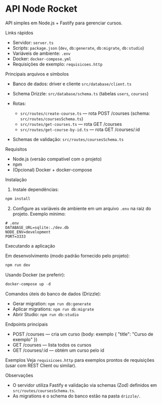 # API Node Rocket

API simples em Node.js + Fastify para gerenciar cursos.

Links rápidos
- Servidor: `server.ts`
- Scripts: `package.json` (`dev`, `db:generate`, `db:migrate`, `db:studio`)
- Variáveis de ambiente: `.env`
- Docker: `docker-compose.yml`
- Requisições de exemplo: `requisicoes.http`

Principais arquivos e símbolos

- Banco de dados: driver e cliente `src/database/client.ts`
- Schema Drizzle: `src/database/schema.ts` (tabelas `users`, `courses`)
- Rotas:
  - `src/routes/create-course.ts` — rota POST /courses (schema: `src/routes/coursesSchema.ts`)
  - `src/routes/get-courses.ts` — rota GET /courses
  - `src/routes/get-course-by-id.ts` — rota GET /courses/:id

- Schemas de validação: `src/routes/coursesSchema.ts`

Requisitos

- Node.js (versão compatível com o projeto)
- npm
- (Opcional) Docker + docker-compose

Instalação
1. Instale dependências:
```powershell
npm install
```

2. Configure as variáveis de ambiente em um arquivo `.env` na raiz do projeto. Exemplo mínimo:
```text
# .env
DATABASE_URL=sqlite:./dev.db
NODE_ENV=development
PORT=3333
```

Executando a aplicação

Em desenvolvimento (modo padrão fornecido pelo projeto):
```powershell
npm run dev
```

Usando Docker (se preferir):
```powershell
docker-compose up -d
```

Comandos úteis do banco de dados (Drizzle):

- Gerar migration: `npm run db:generate`
- Aplicar migrations: `npm run db:migrate`
- Abrir Studio: `npm run db:studio`

Endpoints principais

- POST /courses — cria um curso (body: exemplo { "title": "Curso de exemplo" })
- GET /courses — lista todos os cursos
- GET /courses/:id — obtém um curso pelo id

Exemplos
Veja `requisicoes.http` para exemplos prontos de requisições (usar com REST Client ou similar).


Observações
- O servidor utiliza Fastify e validação via schemas (Zod) definidos em `src/routes/coursesSchema.ts`.
- As migrations e o schema do banco estão na pasta `drizzle/`.

